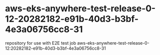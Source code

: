 # aws-eks-anywhere-test-release-0-12-20282182-e91b-40d3-b3bf-4e3a06756cc8-31
repository for use with E2E test job aws-eks-anywhere-test-release-0-12:20282182-e91b-40d3-b3bf-4e3a06756cc8-31
